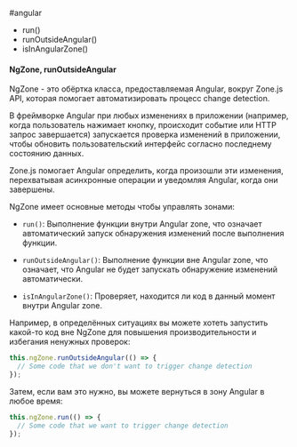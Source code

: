 #angular 

- run()
- runOutsideAngular()
- isInAngularZone()
#### NgZone, runOutsideAngular
NgZone - это обёртка класса, предоставляемая Angular, вокруг Zone.js API, которая помогает автоматизировать процесс change detection.

В фреймворке Angular при любых изменениях в приложении (например, когда пользователь нажимает кнопку, происходит событие или HTTP запрос завершается) запускается проверка изменений в приложении, чтобы обновить пользовательский интерфейс согласно последнему состоянию данных.

Zone.js помогает Angular определить, когда произошли эти изменения, перехватывая асинхронные операции и уведомляя Angular, когда они завершены.

NgZone имеет основные методы чтобы управлять зонами:

- `run()`: Выполнение функции внутри Angular zone, что означает автоматический запуск обнаружения изменений после выполнения функции.

- `runOutsideAngular()`: Выполнение функции вне Angular zone, что означает, что Angular не будет запускать обнаружение изменений автоматически.

- `isInAngularZone()`: Проверяет, находится ли код в данный момент внутри Angular zone.

Например, в определённых ситуациях вы можете хотеть запустить какой-то код вне NgZone для повышения производительности и избегания ненужных проверок:

```typescript
this.ngZone.runOutsideAngular(() => {
  // Some code that we don't want to trigger change detection
});
```

Затем, если вам это нужно, вы можете вернуться в зону Angular в любое время:

```typescript
this.ngZone.run(() => {
  // Some code that we want to trigger change detection
});
```